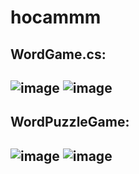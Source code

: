 # hocammm


WordGame.cs:
----------------------------------------------------------------------------------------
![image](https://github.com/user-attachments/assets/54159481-b029-41b3-9636-a606a350c7b8)
![image](https://github.com/user-attachments/assets/19f30b8d-2b98-4f0e-9cb5-6b53043dcd73)
----------------------------------------------------------------------------------------
WordPuzzleGame:
----------------------------------------------------------------------------------------
![image](https://github.com/user-attachments/assets/c3a14a2f-2992-41a6-b2fa-f33173ac4287)
![image](https://github.com/user-attachments/assets/d977a40e-2b54-4e33-bcc9-9b845681e730)
----------------------------------------------------------------------------------------

